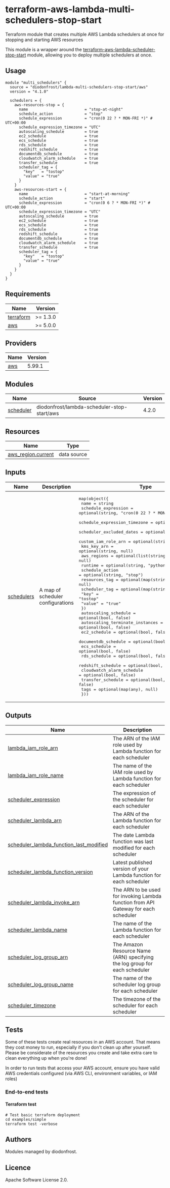 # terraform-aws-lambda-multi-schedulers-stop-start

Terraform module that creates multiple AWS Lambda schedulers at once for stopping and starting AWS resources

This module is a wrapper around the [terraform-aws-lambda-scheduler-stop-start](https://github.com/diodonfrost/terraform-aws-lambda-scheduler-stop-start) module, allowing you to deploy multiple schedulers at once.

## Usage

```hcl
module "multi_schedulers" {
  source = "diodonfrost/lambda-multi-schedulers-stop-start/aws"
  version = "4.1.0"

  schedulers = {
    aws-resources-stop = {
      name                         = "stop-at-night"
      schedule_action              = "stop"
      schedule_expression          = "cron(0 22 ? * MON-FRI *)" # UTC+00:00
      schedule_expression_timezone = "UTC"
      autoscaling_schedule         = true
      ec2_schedule                 = true
      ecs_schedule                 = true
      rds_schedule                 = true
      redshift_schedule            = true
      documentdb_schedule          = true
      cloudwatch_alarm_schedule    = true
      transfer_schedule            = true
      scheduler_tag = {
        "key"   = "tostop"
        "value" = "true"
      }
    }
    aws-resources-start = {
      name                         = "start-at-morning"
      schedule_action              = "start"
      schedule_expression          = "cron(0 6 ? * MON-FRI *)" # UTC+00:00
      schedule_expression_timezone = "UTC"
      autoscaling_schedule         = true
      ec2_schedule                 = true
      ecs_schedule                 = true
      rds_schedule                 = true
      redshift_schedule            = true
      documentdb_schedule          = true
      cloudwatch_alarm_schedule    = true
      transfer_schedule            = true
      scheduler_tag = {
        "key"   = "tostop"
        "value" = "true"
      }
    }
  }
}
```

<!-- BEGIN_TF_DOCS -->
## Requirements

| Name | Version |
|------|---------|
| <a name="requirement_terraform"></a> [terraform](#requirement\_terraform) | >= 1.3.0 |
| <a name="requirement_aws"></a> [aws](#requirement\_aws) | >= 5.0.0 |

## Providers

| Name | Version |
|------|---------|
| <a name="provider_aws"></a> [aws](#provider\_aws) | 5.99.1 |

## Modules

| Name | Source | Version |
|------|--------|---------|
| <a name="module_scheduler"></a> [scheduler](#module\_scheduler) | diodonfrost/lambda-scheduler-stop-start/aws | 4.2.0 |

## Resources

| Name | Type |
|------|------|
| [aws_region.current](https://registry.terraform.io/providers/hashicorp/aws/latest/docs/data-sources/region) | data source |

## Inputs

| Name | Description | Type | Default | Required |
|------|-------------|------|---------|:--------:|
| <a name="input_schedulers"></a> [schedulers](#input\_schedulers) | A map of scheduler configurations | <pre>map(object({<br/>    name                         = string<br/>    schedule_expression          = optional(string, "cron(0 22 ? * MON-FRI *)")<br/>    schedule_expression_timezone = optional(string, "UTC")<br/>    scheduler_excluded_dates     = optional(list(string), [])<br/>    custom_iam_role_arn          = optional(string, null)<br/>    kms_key_arn                  = optional(string, null)<br/>    aws_regions                  = optional(list(string), null)<br/>    runtime                      = optional(string, "python3.13")<br/>    schedule_action              = optional(string, "stop")<br/>    resources_tag                = optional(map(string), null)<br/>    scheduler_tag = optional(map(string), {<br/>      "key"   = "tostop"<br/>      "value" = "true"<br/>    })<br/>    autoscaling_schedule            = optional(bool, false)<br/>    autoscaling_terminate_instances = optional(bool, false)<br/>    ec2_schedule                    = optional(bool, false)<br/>    documentdb_schedule             = optional(bool, false)<br/>    ecs_schedule                    = optional(bool, false)<br/>    rds_schedule                    = optional(bool, false)<br/>    redshift_schedule               = optional(bool, false)<br/>    cloudwatch_alarm_schedule       = optional(bool, false)<br/>    transfer_schedule               = optional(bool, false)<br/>    tags                            = optional(map(any), null)<br/>  }))</pre> | `{}` | no |

## Outputs

| Name | Description |
|------|-------------|
| <a name="output_lambda_iam_role_arn"></a> [lambda\_iam\_role\_arn](#output\_lambda\_iam\_role\_arn) | The ARN of the IAM role used by Lambda function for each scheduler |
| <a name="output_lambda_iam_role_name"></a> [lambda\_iam\_role\_name](#output\_lambda\_iam\_role\_name) | The name of the IAM role used by Lambda function for each scheduler |
| <a name="output_scheduler_expression"></a> [scheduler\_expression](#output\_scheduler\_expression) | The expression of the scheduler for each scheduler |
| <a name="output_scheduler_lambda_arn"></a> [scheduler\_lambda\_arn](#output\_scheduler\_lambda\_arn) | The ARN of the Lambda function for each scheduler |
| <a name="output_scheduler_lambda_function_last_modified"></a> [scheduler\_lambda\_function\_last\_modified](#output\_scheduler\_lambda\_function\_last\_modified) | The date Lambda function was last modified for each scheduler |
| <a name="output_scheduler_lambda_function_version"></a> [scheduler\_lambda\_function\_version](#output\_scheduler\_lambda\_function\_version) | Latest published version of your Lambda function for each scheduler |
| <a name="output_scheduler_lambda_invoke_arn"></a> [scheduler\_lambda\_invoke\_arn](#output\_scheduler\_lambda\_invoke\_arn) | The ARN to be used for invoking Lambda function from API Gateway for each scheduler |
| <a name="output_scheduler_lambda_name"></a> [scheduler\_lambda\_name](#output\_scheduler\_lambda\_name) | The name of the Lambda function for each scheduler |
| <a name="output_scheduler_log_group_arn"></a> [scheduler\_log\_group\_arn](#output\_scheduler\_log\_group\_arn) | The Amazon Resource Name (ARN) specifying the log group for each scheduler |
| <a name="output_scheduler_log_group_name"></a> [scheduler\_log\_group\_name](#output\_scheduler\_log\_group\_name) | The name of the scheduler log group for each scheduler |
| <a name="output_scheduler_timezone"></a> [scheduler\_timezone](#output\_scheduler\_timezone) | The timezone of the scheduler for each scheduler |
<!-- END_TF_DOCS -->

## Tests

Some of these tests create real resources in an AWS account. That means they cost money to run, especially if you don't clean up after yourself. Please be considerate of the resources you create and take extra care to clean everything up when you're done!

In order to run tests that access your AWS account, ensure you have valid AWS credentials configured (via AWS CLI, environment variables, or IAM roles)

### End-to-end tests

#### Terraform test

```shell
# Test basic terraform deployment
cd examples/simple
terraform test -verbose
```

## Authors

Modules managed by diodonfrost.

## Licence

Apache Software License 2.0.
